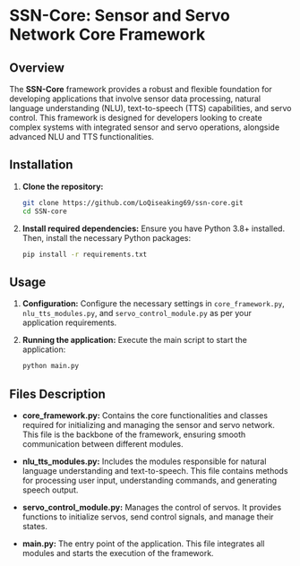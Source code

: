 # **SSN-Core: Sensor and Servo Network Core Framework**

## **Overview**
The **SSN-Core** framework provides a robust and flexible foundation for developing applications that involve sensor data processing, natural language understanding (NLU), text-to-speech (TTS) capabilities, and servo control. This framework is designed for developers looking to create complex systems with integrated sensor and servo operations, alongside advanced NLU and TTS functionalities.

## **Installation**
1. **Clone the repository:**
   ```sh
   git clone https://github.com/LoQiseaking69/ssn-core.git
   cd SSN-core
   ```

2. **Install required dependencies:**
   Ensure you have Python 3.8+ installed. Then, install the necessary Python packages:
   ```sh
   pip install -r requirements.txt
   ```

## **Usage**
1. **Configuration:**
   Configure the necessary settings in `core_framework.py`, `nlu_tts_modules.py`, and `servo_control_module.py` as per your application requirements.

2. **Running the application:**
   Execute the main script to start the application:
   ```sh
   python main.py
   ```

## **Files Description**
- **core_framework.py:** Contains the core functionalities and classes required for initializing and managing the sensor and servo network. This file is the backbone of the framework, ensuring smooth communication between different modules.
  
- **nlu_tts_modules.py:** Includes the modules responsible for natural language understanding and text-to-speech. This file contains methods for processing user input, understanding commands, and generating speech output.
  
- **servo_control_module.py:** Manages the control of servos. It provides functions to initialize servos, send control signals, and manage their states.

- **main.py:** The entry point of the application. This file integrates all modules and starts the execution of the framework.
